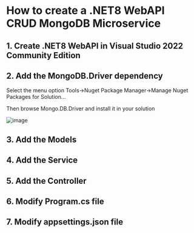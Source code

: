 # How to create a .NET8 WebAPI CRUD MongoDB Microservice

## 1. Create .NET8 WebAPI in Visual Studio 2022 Community Edition



## 2. Add the MongoDB.Driver dependency

Select the menu option Tools->Nuget Package Manager->Manage Nuget Packages for Solution...

Then browse Mongo.DB.Driver and install it in your solution

![image](https://github.com/luiscoco/MicroServices_dotNET8_CRUD_WebAPI-MongoDB/assets/32194879/c793e87e-eb6a-4464-b9d5-d50a2d5b71b3)


## 3. Add the Models


## 4. Add the Service



## 5. Add the Controller



## 6. Modify Program.cs file



## 7. Modify appsettings.json file





